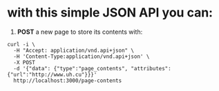 # with this simple JSON API you can:

1. **POST** a new page to store its contents with:

```
curl -i \
  -H "Accept: application/vnd.api+json" \
  -H 'Content-Type:application/vnd.api+json' \
  -X POST
  -d '{"data": {"type":"page_contents", "attributes":{"url":"http://www.uh.cu"}}}'
  http://localhost:3000/page-contents
```

